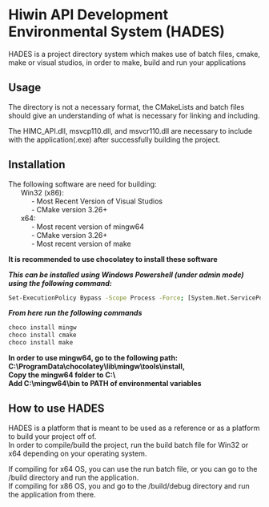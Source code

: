 # Hiwin API Development Environmental System (HADES)

HADES is a project directory system which makes use of batch files, cmake, make or visual studios,
    in order to make, build and run your applications

## Usage

The directory is not a necessary format, the CMakeLists and batch files
should give an understanding of what is necessary for linking and including.

The HIMC_API.dll, msvcp110.dll, and msvcr110.dll are necessary to 
include with the application(.exe) after successfully building the project.

## Installation

The following software are need for building:  
&emsp;&ensp; Win32 (x86):  
&emsp;&emsp;&emsp; - Most Recent Version of Visual Studios  
&emsp;&emsp;&emsp; - CMake version 3.26+  
&emsp;&ensp; x64:  
&emsp;&emsp;&emsp; - Most recent version of mingw64  
&emsp;&emsp;&emsp; - CMake version 3.26+  
&emsp;&emsp;&emsp; - Most recent version of make  

**It is recommended to use chocolatey to install these software**

***This can be installed using Windows Powershell (under admin mode) using the following command:***
```bash
Set-ExecutionPolicy Bypass -Scope Process -Force; [System.Net.ServicePointManager]::SecurityProtocol = [System.Net.ServicePointManager]::SecurityProtocol -bor 3072; iex ((New-Object System.Net.WebClient).DownloadString('https://community.chocolatey.org/install.ps1'))
```
***From here run the following commands***
```bash
choco install mingw  
choco install cmake  
choco install make
```  
**In order to use mingw64, go to the following path: C:\ProgramData\chocolatey\lib\mingw\tools\install\,  
Copy the mingw64 folder to C:\  
Add C:\mingw64\bin to PATH of environmental variables**

## How to use HADES

HADES is a platform that is meant to be used as a reference or as a platform to build your project off of.  
In order to compile/build the project, run the build batch file for Win32 or x64 depending on your operating system. 

If compiling for x64 OS, you can use the run batch file, or you can go to the /build directory and run the application.   
If compiling for x86 OS, you and go to the /build/debug directory and run the application from there. 
